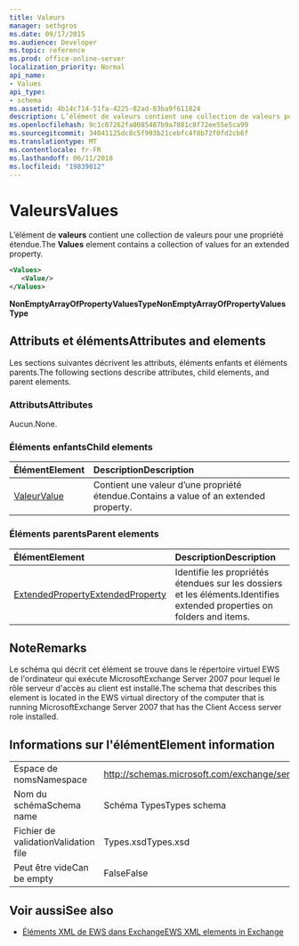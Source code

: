 ```yaml
---
title: Valeurs
manager: sethgros
ms.date: 09/17/2015
ms.audience: Developer
ms.topic: reference
ms.prod: office-online-server
localization_priority: Normal
api_name:
- Values
api_type:
- schema
ms.assetid: 4b14c714-51fa-4225-82ad-83ba9f611824
description: L’élément de valeurs contient une collection de valeurs pour une propriété étendue.
ms.openlocfilehash: 9c1c07262fa0085487b9a7081c8f72ee55e5ca99
ms.sourcegitcommit: 34041125dc8c5f993b21cebfc4f8b72f0fd2cb6f
ms.translationtype: MT
ms.contentlocale: fr-FR
ms.lasthandoff: 06/11/2018
ms.locfileid: "19839012"
---
```

# <a name="values"></a><span data-ttu-id="b1e24-103">Valeurs</span><span class="sxs-lookup"><span data-stu-id="b1e24-103">Values</span></span>

<span data-ttu-id="b1e24-104">L’élément de **valeurs** contient une collection de valeurs pour une propriété étendue.</span><span class="sxs-lookup"><span data-stu-id="b1e24-104">The **Values** element contains a collection of values for an extended property.</span></span> 
  
```xml
<Values>
   <Value/>
</Values>
```

<span data-ttu-id="b1e24-105">**NonEmptyArrayOfPropertyValuesType**</span><span class="sxs-lookup"><span data-stu-id="b1e24-105">**NonEmptyArrayOfPropertyValuesType**</span></span>

## <a name="attributes-and-elements"></a><span data-ttu-id="b1e24-106">Attributs et éléments</span><span class="sxs-lookup"><span data-stu-id="b1e24-106">Attributes and elements</span></span>

<span data-ttu-id="b1e24-107">Les sections suivantes décrivent les attributs, éléments enfants et éléments parents.</span><span class="sxs-lookup"><span data-stu-id="b1e24-107">The following sections describe attributes, child elements, and parent elements.</span></span>
  
### <a name="attributes"></a><span data-ttu-id="b1e24-108">Attributs</span><span class="sxs-lookup"><span data-stu-id="b1e24-108">Attributes</span></span>

<span data-ttu-id="b1e24-109">Aucun.</span><span class="sxs-lookup"><span data-stu-id="b1e24-109">None.</span></span>
  
### <a name="child-elements"></a><span data-ttu-id="b1e24-110">Éléments enfants</span><span class="sxs-lookup"><span data-stu-id="b1e24-110">Child elements</span></span>

|<span data-ttu-id="b1e24-111">**Élément**</span><span class="sxs-lookup"><span data-stu-id="b1e24-111">**Element**</span></span>|<span data-ttu-id="b1e24-112">**Description**</span><span class="sxs-lookup"><span data-stu-id="b1e24-112">**Description**</span></span>|
|:-----|:-----|
|[<span data-ttu-id="b1e24-113">Valeur</span><span class="sxs-lookup"><span data-stu-id="b1e24-113">Value</span></span>](value.md) <br/> |<span data-ttu-id="b1e24-114">Contient une valeur d’une propriété étendue.</span><span class="sxs-lookup"><span data-stu-id="b1e24-114">Contains a value of an extended property.</span></span>  <br/> |
   
### <a name="parent-elements"></a><span data-ttu-id="b1e24-115">Éléments parents</span><span class="sxs-lookup"><span data-stu-id="b1e24-115">Parent elements</span></span>

|<span data-ttu-id="b1e24-116">**Élément**</span><span class="sxs-lookup"><span data-stu-id="b1e24-116">**Element**</span></span>|<span data-ttu-id="b1e24-117">**Description**</span><span class="sxs-lookup"><span data-stu-id="b1e24-117">**Description**</span></span>|
|:-----|:-----|
|[<span data-ttu-id="b1e24-118">ExtendedProperty</span><span class="sxs-lookup"><span data-stu-id="b1e24-118">ExtendedProperty</span></span>](extendedproperty.md) <br/> |<span data-ttu-id="b1e24-119">Identifie les propriétés étendues sur les dossiers et les éléments.</span><span class="sxs-lookup"><span data-stu-id="b1e24-119">Identifies extended properties on folders and items.</span></span>  <br/> |
   
## <a name="remarks"></a><span data-ttu-id="b1e24-120">Note</span><span class="sxs-lookup"><span data-stu-id="b1e24-120">Remarks</span></span>

<span data-ttu-id="b1e24-121">Le schéma qui décrit cet élément se trouve dans le répertoire virtuel EWS de l'ordinateur qui exécute MicrosoftExchange Server 2007 pour lequel le rôle serveur d'accès au client est installé.</span><span class="sxs-lookup"><span data-stu-id="b1e24-121">The schema that describes this element is located in the EWS virtual directory of the computer that is running MicrosoftExchange Server 2007 that has the Client Access server role installed.</span></span>
  
## <a name="element-information"></a><span data-ttu-id="b1e24-122">Informations sur l'élément</span><span class="sxs-lookup"><span data-stu-id="b1e24-122">Element information</span></span>

|||
|:-----|:-----|
|<span data-ttu-id="b1e24-123">Espace de noms</span><span class="sxs-lookup"><span data-stu-id="b1e24-123">Namespace</span></span>  <br/> |http://schemas.microsoft.com/exchange/services/2006/types  <br/> |
|<span data-ttu-id="b1e24-124">Nom du schéma</span><span class="sxs-lookup"><span data-stu-id="b1e24-124">Schema name</span></span>  <br/> |<span data-ttu-id="b1e24-125">Schéma Types</span><span class="sxs-lookup"><span data-stu-id="b1e24-125">Types schema</span></span>  <br/> |
|<span data-ttu-id="b1e24-126">Fichier de validation</span><span class="sxs-lookup"><span data-stu-id="b1e24-126">Validation file</span></span>  <br/> |<span data-ttu-id="b1e24-127">Types.xsd</span><span class="sxs-lookup"><span data-stu-id="b1e24-127">Types.xsd</span></span>  <br/> |
|<span data-ttu-id="b1e24-128">Peut être vide</span><span class="sxs-lookup"><span data-stu-id="b1e24-128">Can be empty</span></span>  <br/> |<span data-ttu-id="b1e24-129">False</span><span class="sxs-lookup"><span data-stu-id="b1e24-129">False</span></span>  <br/> |
   
## <a name="see-also"></a><span data-ttu-id="b1e24-130">Voir aussi</span><span class="sxs-lookup"><span data-stu-id="b1e24-130">See also</span></span>

- [<span data-ttu-id="b1e24-131">Éléments XML de EWS dans Exchange</span><span class="sxs-lookup"><span data-stu-id="b1e24-131">EWS XML elements in Exchange</span></span>](ews-xml-elements-in-exchange.md)

